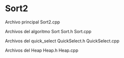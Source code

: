 # Sort2
Archivo principal
Sort2.cpp

Archivos del algoritmo Sort
Sort.h
Sort.cpp

Archivos del quick_select
QuickSelect.h
QuickSelect.cpp

Archivos del Heap
Heap.h
Heap.cpp
